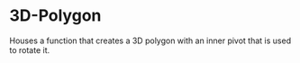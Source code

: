 # 3D-Polygon
Houses a function that creates a 3D polygon with an inner pivot that is used to rotate it.
